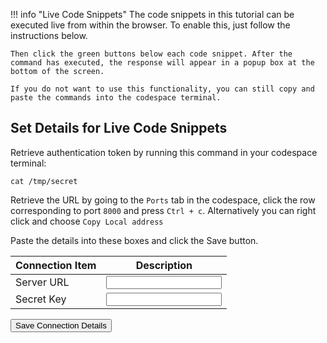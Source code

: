 <script>
    function sleep(ms) {
        return new Promise(resolve => setTimeout(resolve, ms));
    }
    async function saveConnectionDetails() {
        localStorage.setItem("serverAddress", document.getElementById("serverAddress").value);
        localStorage.setItem("secretKey", document.getElementById("secretKey").value);

        document.getElementById("save-connection-details").innerHTML = "&#9989;"; // Set button to a checkmark
        // Sleep for 2s then reset button so users know they can reset details
        // if they got them wrong
        await sleep(1000);
        document.getElementById("save-connection-details").innerHTML = "Save Connection Details";

    }
</script>

<style>

.md-typeset__table {
   min-width: 100%;
}

.md-typeset table:not([class]) {
    display: table;
}
.connection-input {
    min-width: 100%;
}
</style>

!!! info "Live Code Snippets"
    The code snippets in this tutorial can be executed live from within the browser. To enable this, just follow the instructions below.

    Then click the green buttons below each code snippet. After the command has executed, the response will appear in a popup box at the bottom of the screen.

    If you do not want to use this functionality, you can still copy and paste the commands into the codespace terminal.

## Set Details for Live Code Snippets

Retrieve authentication token by running this command in your codespace terminal:

```
cat /tmp/secret
```

Retrieve the URL by going to the `Ports` tab in the codespace, click the row corresponding to port `8000` and press `Ctrl + c`.
Alternatively you can right click and choose `Copy Local address`

Paste the details into these boxes and click the Save button.


| Connection Item      | Description                          |
| ----------- | ------------------------------------ |
| Server URL       | <input type="text" id="serverAddress" class="connection-input" />  |
| Secret Key       | <input type="password" id="secretKey" class="connection-input" />  |

<button id="save-connection-details" class="md-button" onclick="saveConnectionDetails()">Save Connection Details</button>